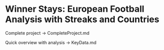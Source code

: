 # Winner Stays: European Football Analysis with Streaks and Countries

Complete project -> CompleteProject.md

Quick overview with analysis -> KeyData.md
